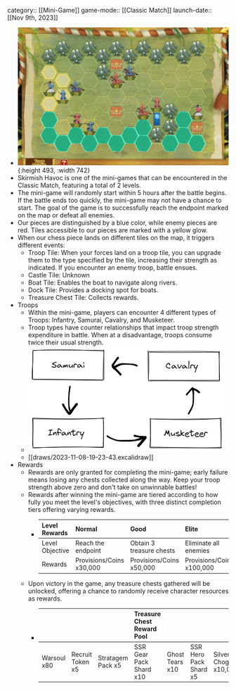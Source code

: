 category:: [[Mini-Game]]
game-mode:: [[Classic Match]]
launch-date:: [[Nov 9th, 2023]]

- ![level 1](../assets/image_1699514349008_0.png){:height 493, :width 742}
- Skirmish Havoc is one of the mini-games that can be encountered in the Classic Match, featuring a total of 2 levels.
- The mini-game will randomly start within 5 hours after the battle begins. If the battle ends too quickly, the mini-game may not have a chance to start. The goal of the game is to successfully reach the endpoint marked on the map or defeat all enemies.
- Our pieces are distinguished by a blue color, while enemy pieces are red. Tiles accessible to our pieces are marked with a yellow glow.
- When our chess piece lands on different tiles on the map, it triggers different events:
	- Troop Tile: When your forces land on a troop tile, you can upgrade them to the type specified by the tile, increasing their strength as indicated. If you encounter an enemy troop, battle ensues.
	- Castle Tile: Unknown
	- Boat Tile: Enables the boat to navigate along rivers.
	- Dock Tile: Provides a docking spot for boats.
	- Treasure Chest Tile: Collects rewards.
- Troops
	- Within the mini-game, players can encounter 4 different types of Troops: Infantry, Samurai, Cavalry, and Musketeer.
	- Troop types have counter relationships that impact troop strength expenditure in battle. When at a disadvantage, troops consume twice their usual strength.
	- ![image.png](../assets/image_1699513279096_0.png)
	- [[draws/2023-11-08-19-23-43.excalidraw]]
- Rewards
	- Rewards are only granted for completing the mini-game; early failure means losing any chests collected along the way. Keep your troop strength above zero and don't take on unwinnable battles!
	- Rewards after winning the mini-game are tiered according to how fully you meet the level's objectives, with three distinct completion tiers offering varying rewards.
		- | Level Rewards | Normal | Good | Elite |
		  | --- | --- | --- | --- |
		  | Level Objective | Reach the endpoint | Obtain 3 treasure chests | Eliminate all enemies |
		  | Rewards | Provisions/Coins x30,000 | Provisions/Coins x50,000 | Provisions/Coins x100,000 |
	- Upon victory in the game, any treasure chests gathered will be unlocked, offering a chance to randomly receive character resources as rewards.
		- | | | | Treasure Chest Reward Pool | | | | |
		  | --- | --- | --- | --- | --- | --- | --- | --- |
		  | Warsoul x80 | Recruit Token x5 | Stratagem Pack x5 | SSR Gear Pack Shard x10 | Ghost Tears x10 | SSR Hero Pack Shard x5 | Silver Chogin x10,000 | Medick x2 |